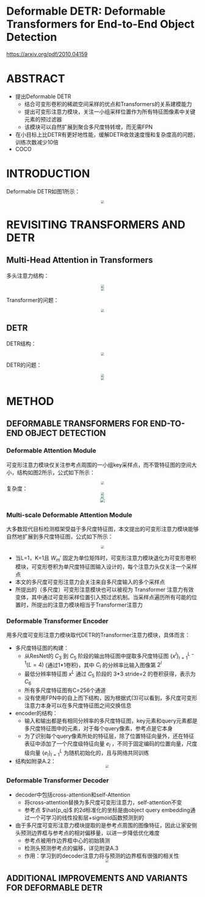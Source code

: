 # Deformable DETR: Deformable Transformers for End-to-End Object Detection
https://arxiv.org/pdf/2010.04159

# ABSTRACT
- 提出Deformable DETR
  - 结合可变形卷积的稀疏空间采样的优点和Transformers的关系建模能力
  - 提出可变形注意力模块，关注一小组采样位置作为所有特征图像素中关键元素的预过滤器
  - 该模块可以自然扩展到聚合多尺度特转增，而无需FPN
- 在小目标上比DETR有更好地性能，缓解DETR收敛速度慢和复杂度高的问题，训练次数减少10倍
- COCO

# INTRODUCTION
Deformable DETR如图1所示：
<center><img src=../images/image-131.png style="zoom:50%"></center>

# REVISITING TRANSFORMERS AND DETR
## Multi-Head Attention in Transformers
多头注意力结构：
<center><img src=../images/image-132.png style="zoom:50%"></center>
<center><img src=../images/image-133.png style="zoom:50%"></center>

Transformer的问题：
<center><img src=../images/image-134.png style="zoom:50%"></center>

## DETR
DETR结构：
<center><img src=../images/image-135.png style="zoom:50%"></center>

DETR的问题：
<center><img src=../images/image-136.png style="zoom:50%"></center>

<center><img src=../images/image-137.png style="zoom:50%"></center>

# METHOD
## DEFORMABLE TRANSFORMERS FOR END-TO-END OBJECT DETECTION
### Deformable Attention Module
可变形注意力模块仅关注参考点周围的一小组key采样点，而不管特征图的空间大小，结构如图2所示，公式如下所示：
<center><img src=../images/image-139.png style="zoom:50%"></center>
复杂度：
<center><img src=../images/image-140.png style="zoom:50%"></center>
<center><img src=../images/image-141.png style="zoom:50%"></center>
<center><img src=../images/image-138.png style="zoom:70%"></center>

### Multi-scale Deformable Attention Module
大多数现代目标检测框架受益于多尺度特征图，本文提出的可变形注意力模块能够自然地扩展到多尺度特征图，公式如下所示：
<center><img src=../images/image-142.png style="zoom:50%"></center>

- 当L=1，K=1且 $W_m'$ 固定为单位矩阵时，可变形注意力模块退化为可变形卷积模块，可变形卷积为单尺度特征图输入设计的，每个注意力头仅关注一个采样点
- 本文的多尺度可变形注意力会关注来自多尺度输入的多个采样点
- 所提出的（多尺度）可变形注意模块也可以被视为 Transformer 注意力有效变体，其中通过可变形采样位置引入预过滤机制。当采样点遍历所有可能的位置时，所提出的注意力模块相当于Transformer注意力

### Deformable Transformer Encoder
用多尺度可变形注意力模块取代DETR的Transformer注意力模块，具体而言：
- 多尺度特征图的构建：
  - 从ResNet的 $C_3$ 到 $C_5$ 阶段的输出特征图中提取多尺度特征图 $\{x^l\}_{l=1}^{L-1} (L=4)$ (通过1*1卷积)，其中 $C_l$ 的分辨率比输入图像第 $2^l$ 
  - 最低分辨率特征图 $x^L$ 通过 $C_5$ 阶段的 3*3 stride=2 的卷积获得，表示为 $C_6$
  - 所有多尺度特征图有C=256个通道
  - 没有使用FPN中的自上而下结构，因为根据式(3)可以看到，多尺度可变形注意力本身可以在多尺度特征图之间交换信息
- encoder的结构：
  - 输入和输出都是有相同分辨率的多尺度特征图，key元素和query元素都是多尺度特征图中的元素，对于每个query像素，参考点是它本身
  - 为了识别每个query像素所处的特征层，除了位置特征向量外，还在特征表征中添加了一个尺度级特征向量 $e_l$ ，不同于固定编码的位置向量，尺度级向量 $\{e_l\}_{l=1}^L$ 为随机初始化的，且与网络共同训练
- 结构如附录A.2：
    <center><img src=../images/image-143.png style="zoom:50%"></center>

### Deformable Transformer Decoder
- decoder中包括cross-attention和self-Attention
  - 将cross-attention替换为多尺度可变形注意力，self-attention不变
  - 参考点 $\hat{p_q}$ 的2d标准化的坐标是由object query embedding通过一个可学习的线性投影层+sigmoid函数预测到的
- 由于多尺度可变形注意力模块提取的是参考点周围的图像特征，因此让家安侧头预测边界框与参考点的相对偏移量，以进一步降低优化难度
  - 参考点被用作边界框中心的初始猜测
  - 检测头预测参考点的偏移，详见附录A.3
  - 作用：学习到的decoder注意力将与预测的边界框有很强的相关性
  <center><img src=../images/image-144.png style="zoom:50%"></center>

## ADDITIONAL IMPROVEMENTS AND VARIANTS FOR DEFORMABLE DETR